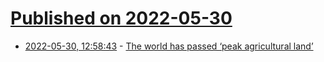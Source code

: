 # [Published on 2022-05-30](index.md)

* [2022-05-30, 12:58:43](https://news.ycombinator.com/item?id=31558499) - [The world has passed ‘peak agricultural land’](https://ourworldindata.org/peak-agriculture-land)
